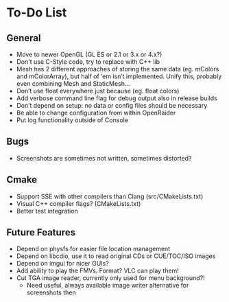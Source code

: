 # To-Do List

## General

* Move to newer OpenGL (GL ES or 2.1 or 3.x or 4.x?)
* Don't use C-Style code, try to replace with C++ lib
* Mesh has 2 different approaches of storing the same data (eg. mColors and mColorArray), but half of ‘em isn’t implemented. Unify this, probably even combining Mesh and StaticMesh...
* Don’t use float everywhere just because (eg. float colors)
* Add verbose command line flag for debug output also in release builds
* Don’t depend on setup: no data or config files should be necessary
* Be able to change configuration from within OpenRaider
* Put log functionality outside of Console

## Bugs

* Screenshots are sometimes not written, sometimes distorted?

## Cmake

* Support SSE with other compilers than Clang (src/CMakeLists.txt)
* Visual C++ compiler flags? (CMakeLists.txt)
* Better test integration

## Future Features

* Depend on physfs for easier file location management
* Depend on libcdio, use it to read original CDs or CUE/TOC/ISO images
* Depend on imgui for nicer GUIs?
* Add ability to play the FMVs. Format? VLC can play them!
* Cut TGA image reader, currently only used for menu background?!
    * Need useful, always available image writer alternative for screenshots then

